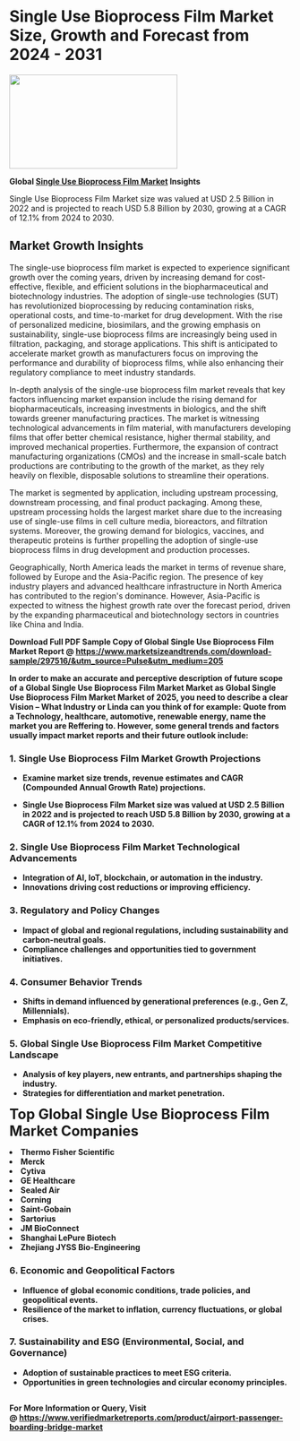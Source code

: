 <H1>Single Use Bioprocess Film Market Size, Growth and Forecast from 2024 - 2031</H1><img class="aligncenter size-medium wp-image-584254" src="https://thirdeyenews.in/wp-content/uploads/2024/09/Global-Market-Research-300x168.jpeg" alt="" width="300" height="168" /><p><strong>Global&nbsp;<a href="https://www.marketsizeandtrends.com/download-sample/297516/&amp;utm_source=Pulse&amp;utm_medium=205">Single Use Bioprocess Film Market</a> Insights</strong></p><p>Single Use Bioprocess Film Market size was valued at USD 2.5 Billion in 2022 and is projected to reach USD 5.8 Billion by 2030, growing at a CAGR of 12.1% from 2024 to 2030.</p><p><h2>Market Growth Insights</h2> <p>The single-use bioprocess film market is expected to experience significant growth over the coming years, driven by increasing demand for cost-effective, flexible, and efficient solutions in the biopharmaceutical and biotechnology industries. The adoption of single-use technologies (SUT) has revolutionized bioprocessing by reducing contamination risks, operational costs, and time-to-market for drug development. With the rise of personalized medicine, biosimilars, and the growing emphasis on sustainability, single-use bioprocess films are increasingly being used in filtration, packaging, and storage applications. This shift is anticipated to accelerate market growth as manufacturers focus on improving the performance and durability of bioprocess films, while also enhancing their regulatory compliance to meet industry standards.</p> <p><strong></strong></p> <p>In-depth analysis of the single-use bioprocess film market reveals that key factors influencing market expansion include the rising demand for biopharmaceuticals, increasing investments in biologics, and the shift towards greener manufacturing practices. The market is witnessing technological advancements in film material, with manufacturers developing films that offer better chemical resistance, higher thermal stability, and improved mechanical properties. Furthermore, the expansion of contract manufacturing organizations (CMOs) and the increase in small-scale batch productions are contributing to the growth of the market, as they rely heavily on flexible, disposable solutions to streamline their operations.</p> <p>The market is segmented by application, including upstream processing, downstream processing, and final product packaging. Among these, upstream processing holds the largest market share due to the increasing use of single-use films in cell culture media, bioreactors, and filtration systems. Moreover, the growing demand for biologics, vaccines, and therapeutic proteins is further propelling the adoption of single-use bioprocess films in drug development and production processes.</p> <p>Geographically, North America leads the market in terms of revenue share, followed by Europe and the Asia-Pacific region. The presence of key industry players and advanced healthcare infrastructure in North America has contributed to the region's dominance. However, Asia-Pacific is expected to witness the highest growth rate over the forecast period, driven by the expanding pharmaceutical and biotechnology sectors in countries like China and India.</p> <p><strong></p><p><span class=""><strong>Download Full PDF Sample Copy of Global Single Use Bioprocess Film Market Report</strong> @ <a href="https://www.marketsizeandtrends.com/download-sample/297516/&amp;utm_source=Pulse&amp;utm_medium=205" target="_blank">https://www.marketsizeandtrends.com/download-sample/297516/&amp;utm_source=Pulse&amp;utm_medium=205</a></span></p><p>In order to make an accurate and perceptive description of future scope of a Global&nbsp;Single Use Bioprocess Film Market Market as Global&nbsp;Single Use Bioprocess Film Market Market of 2025, you need to describe a clear Vision &ndash; What Industry or Linda can you think of for example: Quote from a Technology, healthcare, automotive, renewable energy, name the market you are Reffering to. However, some general trends and factors usually impact market reports and their future outlook include:</p><h3>1.&nbsp;<strong>Single Use Bioprocess Film Market Growth Projections</strong></h3><ul><li>Examine market size trends, revenue estimates and CAGR (Compounded Annual Growth Rate) projections.</li><li><p>Single Use Bioprocess Film Market size was valued at USD 2.5 Billion in 2022 and is projected to reach USD 5.8 Billion by 2030, growing at a CAGR of 12.1% from 2024 to 2030.</p></li></ul><h3>2.&nbsp;<strong>Single Use Bioprocess Film Market Technological Advancements</strong></h3><ul><li>Integration of AI, IoT, blockchain, or automation in the industry.</li><li>Innovations driving cost reductions or improving efficiency.</li></ul><h3>3.&nbsp;<strong>Regulatory and Policy Changes</strong></h3><ul><li>Impact of global and regional regulations, including sustainability and carbon-neutral goals.</li><li>Compliance challenges and opportunities tied to government initiatives.</li></ul><h3>4.&nbsp;<strong>Consumer Behavior Trends</strong></h3><ul><li>Shifts in demand influenced by generational preferences (e.g., Gen Z, Millennials).</li><li>Emphasis on eco-friendly, ethical, or personalized products/services.</li></ul><h3>5.&nbsp;<strong>Global Single Use Bioprocess Film Market Competitive Landscape</strong></h3><ul><li>Analysis of key players, new entrants, and partnerships shaping the industry.</li><li>Strategies for differentiation and market penetration.</li></ul><p data-pm-slice="1 1 []"><span style="color: inherit; font-family: inherit; font-size: 25px;">Top Global Single Use Bioprocess Film Market Companies</span></p><div class="" data-test-id=""><p><li>Thermo Fisher Scientific</li><li> Merck</li><li> Cytiva</li><li> GE Healthcare</li><li> Sealed Air</li><li> Corning</li><li> Saint-Gobain</li><li> Sartorius</li><li> JM BioConnect</li><li> Shanghai LePure Biotech</li><li> Zhejiang JYSS Bio-Engineering</li></p></div><h3>6.&nbsp;<strong>Economic and Geopolitical Factors</strong></h3><ul><li>Influence of global economic conditions, trade policies, and geopolitical events.</li><li>Resilience of the market to inflation, currency fluctuations, or global crises.</li></ul><h3>7.&nbsp;<strong>Sustainability and ESG (Environmental, Social, and Governance)</strong></h3><ul><li>Adoption of sustainable practices to meet ESG criteria.</li><li>Opportunities in green technologies and circular economy principles.</li></ul><h2><strong style="font-size: 14px;">For More Information or Query, Visit @&nbsp;</strong><a style="background-color: #ffffff; font-size: 14px;" href="https://www.marketsizeandtrends.com/report/single-use-bioprocess-film-market/" target="_blank">https://www.verifiedmarketreports.com/product/airport-passenger-boarding-bridge-market</a></h2>
